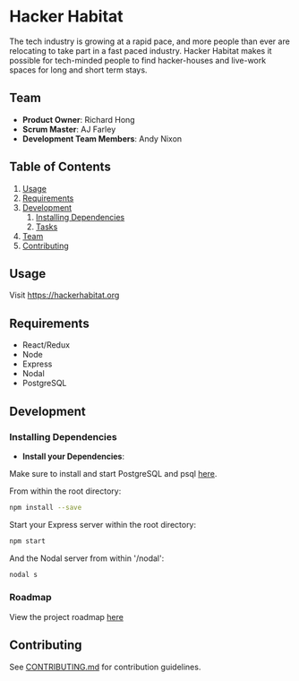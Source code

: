 # Hacker Habitat
The tech industry is growing at a rapid pace, and more people than ever are
relocating to take part in a fast paced industry. Hacker Habitat makes it possible
for tech-minded people to find hacker-houses and live-work spaces for long and short term stays.


## Team

  - __Product Owner__: Richard Hong
  - __Scrum Master__: AJ Farley
  - __Development Team Members__: Andy Nixon

## Table of Contents

1. [Usage](#Usage)
1. [Requirements](#requirements)
1. [Development](#development)
    1. [Installing Dependencies](#installing-dependencies)
    1. [Tasks](#tasks)
1. [Team](#team)
1. [Contributing](#contributing)

## Usage

Visit https://hackerhabitat.org

## Requirements

- React/Redux
- Node
- Express
- Nodal
- PostgreSQL

## Development

### Installing Dependencies


- __Install your Dependencies__:

Make sure to install and start PostgreSQL and psql [here](https://www.postgresql.org/download/).

From within the root directory:
```sh
npm install --save
```

Start your Express server within the root directory:
```sh
npm start
```

And the Nodal server from within '/nodal':
```sh
nodal s
```
<!-- ### Future Features -->

### Roadmap

View the project roadmap [here](https://github.com/TitaniumPinewood/titanpine/issues)


## Contributing

See [CONTRIBUTING.md](CONTRIBUTING.md) for contribution guidelines.
